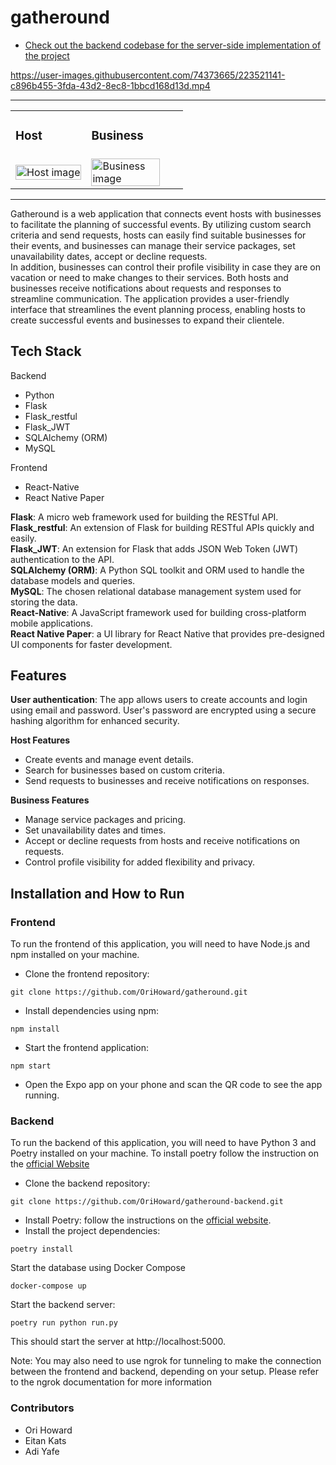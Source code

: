 # gatheround
- [Check out the backend codebase for the server-side implementation of the project](https://github.com/OriHoward/gatheround-backend)

https://user-images.githubusercontent.com/74373665/223521141-c896b455-3fda-43d2-8ec8-1bbcd168d13d.mp4

---
<table>
  <tr>
    <td><h3>Host</h3></td>
    <td><h3>Business</h3></td>
  </tr>
  <tr>
    <td><img src="https://i.imgur.com/Rda33w0.png" alt="Host image" width="100%"></td>
    <td><img src="https://i.imgur.com/OGAsv5G.png" alt="Business image" width="89%"></td>
  </tr>
</table>

---

Gatheround is a web application that connects event hosts with businesses to facilitate the planning of successful events. By utilizing custom search criteria and send requests, hosts can easily find suitable businesses for their events, and businesses can manage their service packages, set unavailability dates, accept or decline requests.  
In addition, businesses can control their profile visibility in case they are on vacation or need to make changes to their services. Both hosts and businesses receive notifications about requests and responses to streamline communication.
The application provides a user-friendly interface that streamlines the event planning process, enabling hosts to create successful events and businesses to expand their clientele.

## Tech Stack

Backend

- Python
- Flask
- Flask_restful
- Flask_JWT
- SQLAlchemy (ORM)
- MySQL

Frontend

- React-Native
- React Native Paper

**Flask**: A micro web framework used for building the RESTful API.  
**Flask_restful**: An extension of Flask for building RESTful APIs quickly and easily.  
**Flask_JWT**: An extension for Flask that adds JSON Web Token (JWT) authentication to the API.  
**SQLAlchemy (ORM)**: A Python SQL toolkit and ORM used to handle the database models and queries.  
**MySQL**: The chosen relational database management system used for storing the data.  
**React-Native**: A JavaScript framework used for building cross-platform mobile applications.  
**React Native Paper**: a UI library for React Native that provides pre-designed UI components for faster development.

## Features

**User authentication**: The app allows users to create accounts and login using email and password. User's password are encrypted using a secure hashing algorithm for enhanced security.

**Host Features**

- Create events and manage event details.
- Search for businesses based on custom criteria.
- Send requests to businesses and receive notifications on responses.

**Business Features**

- Manage service packages and pricing.
- Set unavailability dates and times.
- Accept or decline requests from hosts and receive notifications on requests.
- Control profile visibility for added flexibility and privacy.

## Installation and How to Run

### Frontend

To run the frontend of this application, you will need to have Node.js and npm installed on your machine.

- Clone the frontend repository:

```shell
git clone https://github.com/OriHoward/gatheround.git
```

- Install dependencies using npm:

```shell
npm install
```

- Start the frontend application:

```shell
npm start
```

- Open the Expo app on your phone and scan the QR code to see the app running.

### Backend

To run the backend of this application, you will need to have Python 3 and Poetry installed on your machine.
To install poetry follow the instruction on the [official Website](https://python-poetry.org/docs/#installing-with-the-official-installer)

- Clone the backend repository:

```shell
git clone https://github.com/OriHoward/gatheround-backend.git
```

- Install Poetry: follow the instructions on the [official website](https://python-poetry.org/docs/#installing-with-the-official-installer).
- Install the project dependencies:

```shell
poetry install
```

Start the database using Docker Compose

```shell
docker-compose up
```

Start the backend server:

```shell
poetry run python run.py
```

This should start the server at http://localhost:5000.

Note: You may also need to use ngrok for tunneling to make the connection between the frontend and backend, depending on your setup. Please refer to the ngrok documentation for more information

### Contributors

- Ori Howard
- Eitan Kats
- Adi Yafe
